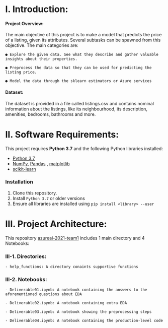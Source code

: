 # I.  Introduction:

#### Project Overview:
The main objective of this project is to make a model that predicts the price of a listing, given its attributes. Several subtasks can be spawned from this objective. The main categories are:

	● Explore the given data. See what they describe and gather valuable insights about their properties.
	
	● Preprocess the data so that they can be used for predicting the listing price.
	
	● Model the data through the sklearn estimators or Azure services
	
#### Dataset:
The dataset is provided in a file called listings.csv and contains nominal information about the listings, like its neighbourhood, its description, amenities, bedrooms, bathrooms and more.

# II. Software Requirements:
This project requires **Python 3.7** and the following Python libraries installed:
- [Python 3.7](https://www.python.org/downloads/) 
- [NumPy](http://www.numpy.org/), [Pandas](https://pandas.pydata.org/) , [matplotlib](http://matplotlib.org/)
- [scikit-learn](http://scikit-learn.org/stable/)

### Installation
1. Clone this repository.
2. Install ```Python 3.7``` or older versions
3. Ensure all libraries are installed using ```pip install <library> --user```

# III. Project Architecture:
This repository [azureai-2021-team1](https://github.com/codehub-learn/azureai-2021-team1) includes 1 main directory and 4 Notebooks:

### III-1. Directories:

	- help_functions: A directory conaints supportive functions
	
### III-2. Notebooks:

	- Deliverable01.ipynb: A notebook containing the answers to the aforementioned questions about EDA
	
	- Deliverable02.ipynb: A notebook containing extra EDA
	
	- Deliverable03.ipynb: A notebook showing the preprocessing steps

	- Deliverable04.ipynb: A notebook containing the production-level code

  
	

